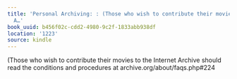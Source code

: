 ```yaml
---
title: 'Personal Archiving: : (Those who wish to contribute their movies to the Internet
  A…'
book_uuid: b456f02c-cdd2-4980-9c2f-1833abb938df
location: '1223'
source: kindle
---
```


(Those who wish to contribute their movies to the Internet Archive should read the conditions and procedures at archive.org/about/faqs.php#224
